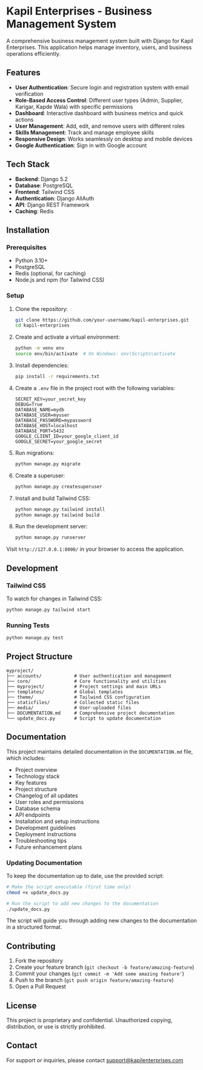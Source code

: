 # Kapil Enterprises - Business Management System

A comprehensive business management system built with Django for Kapil Enterprises. This application helps manage inventory, users, and business operations efficiently.

## Features

- **User Authentication**: Secure login and registration system with email verification
- **Role-Based Access Control**: Different user types (Admin, Supplier, Karigar, Kapde Wala) with specific permissions
- **Dashboard**: Interactive dashboard with business metrics and quick actions
- **User Management**: Add, edit, and remove users with different roles
- **Skills Management**: Track and manage employee skills
- **Responsive Design**: Works seamlessly on desktop and mobile devices
- **Google Authentication**: Sign in with Google account

## Tech Stack

- **Backend**: Django 5.2
- **Database**: PostgreSQL
- **Frontend**: Tailwind CSS
- **Authentication**: Django AllAuth
- **API**: Django REST Framework
- **Caching**: Redis

## Installation

### Prerequisites

- Python 3.10+
- PostgreSQL
- Redis (optional, for caching)
- Node.js and npm (for Tailwind CSS)

### Setup

1. Clone the repository:
   ```bash
   git clone https://github.com/your-username/kapil-enterprises.git
   cd kapil-enterprises
   ```

2. Create and activate a virtual environment:
   ```bash
   python -m venv env
   source env/bin/activate  # On Windows: env\Scripts\activate
   ```

3. Install dependencies:
   ```bash
   pip install -r requirements.txt
   ```

4. Create a `.env` file in the project root with the following variables:
   ```
   SECRET_KEY=your_secret_key
   DEBUG=True
   DATABASE_NAME=mydb
   DATABASE_USER=myuser
   DATABASE_PASSWORD=mypassword
   DATABASE_HOST=localhost
   DATABASE_PORT=5432
   GOOGLE_CLIENT_ID=your_google_client_id
   GOOGLE_SECRET=your_google_secret
   ```

5. Run migrations:
   ```bash
   python manage.py migrate
   ```

6. Create a superuser:
   ```bash
   python manage.py createsuperuser
   ```

7. Install and build Tailwind CSS:
   ```bash
   python manage.py tailwind install
   python manage.py tailwind build
   ```

8. Run the development server:
   ```bash
   python manage.py runserver
   ```

Visit `http://127.0.0.1:8000/` in your browser to access the application.

## Development

### Tailwind CSS

To watch for changes in Tailwind CSS:

```bash
python manage.py tailwind start
```

### Running Tests

```bash
python manage.py test
```

## Project Structure

```
myproject/
├── accounts/            # User authentication and management
├── core/                # Core functionality and utilities
├── myproject/           # Project settings and main URLs
├── templates/           # Global templates
├── theme/               # Tailwind CSS configuration
├── staticfiles/         # Collected static files
├── media/               # User-uploaded files
├── DOCUMENTATION.md     # Comprehensive project documentation
└── update_docs.py       # Script to update documentation
```

## Documentation

This project maintains detailed documentation in the `DOCUMENTATION.md` file, which includes:
- Project overview
- Technology stack
- Key features
- Project structure
- Changelog of all updates
- User roles and permissions
- Database schema
- API endpoints
- Installation and setup instructions
- Development guidelines
- Deployment instructions
- Troubleshooting tips
- Future enhancement plans

### Updating Documentation

To keep the documentation up to date, use the provided script:

```bash
# Make the script executable (first time only)
chmod +x update_docs.py

# Run the script to add new changes to the documentation
./update_docs.py
```

The script will guide you through adding new changes to the documentation in a structured format.

## Contributing

1. Fork the repository
2. Create your feature branch (`git checkout -b feature/amazing-feature`)
3. Commit your changes (`git commit -m 'Add some amazing feature'`)
4. Push to the branch (`git push origin feature/amazing-feature`)
5. Open a Pull Request

## License

This project is proprietary and confidential. Unauthorized copying, distribution, or use is strictly prohibited.

## Contact

For support or inquiries, please contact support@kapilenterprises.com
